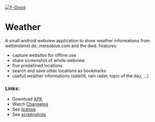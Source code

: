 [![F-Droid](https://f-droid.org/wiki/images/0/06/F-Droid-button_get-it-on.png)](https://f-droid.org/repository/browse/?fdfilter=baumann&fdid=de.baumann.weather)

# Weather
A small android webview application to show weather informations from wetterdienst.de, meteoblue.com and the dwd. Features:

- capture websites for offline use
- share screenshot of whole webview
- five predefined locations
- search and save other locations as bookmarks
- usefull weather informations (satelitt, rain radar, topic of the day, ...)

### Links:
- Download [APK](https://github.com/scoute-dich/Weather/releases)
- Watch [Changelog](https://github.com/scoute-dich/Weather/blob/master/CHANGELOG.md)
- See [license](https://github.com/scoute-dich/Weather/blob/master/LICENSE.md)
- See [screenshots](https://github.com/scoute-dich/Weather/blob/master/SCREENSHOTS.md)

